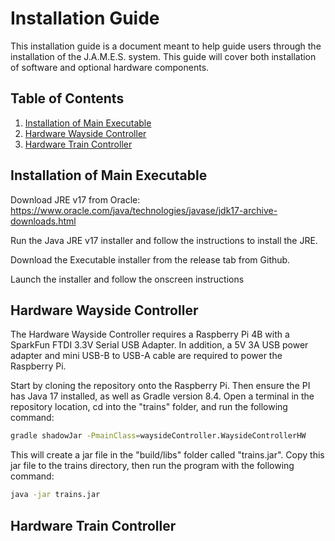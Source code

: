 # Installation Guide
This installation guide is a document meant to help guide users through the installation of the J.A.M.E.S. system. This guide will cover both installation of software and optional hardware components.

## Table of Contents
1. [Installation of Main Executable](installation_guide.md#installation-of-main-executable)
2. [Hardware Wayside Controller](installation_guide.md#hardware-wayside-controller)
3. [Hardware Train Controller](installation_guide.md#hardware-train-controller)

## Installation of Main Executable

Download JRE v17 from Oracle: https://www.oracle.com/java/technologies/javase/jdk17-archive-downloads.html

Run the Java JRE v17 installer and follow the instructions to install the JRE.

Download the Executable installer from the release tab from Github.

Launch the installer and follow the onscreen instructions 

## Hardware Wayside Controller
The Hardware Wayside Controller requires a Raspberry Pi 4B with a SparkFun FTDI 3.3V Serial USB Adapter. In addition, a 5V 3A USB power adapter and mini USB-B to USB-A cable are required to power the Raspberry Pi.

Start by cloning the repository onto the Raspberry Pi. Then ensure the PI has Java 17 installed, as well as Gradle version 8.4. Open a terminal in the repository location, cd into the "trains" folder, and run the following command:
```bash
gradle shadowJar -PmainClass=waysideController.WaysideControllerHW
```

This will create a jar file in the "build/libs" folder called "trains.jar". Copy this jar file to the trains directory, then run the program with the following command:
```bash
java -jar trains.jar
```

## Hardware Train Controller